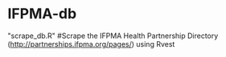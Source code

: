 # IFPMA-db

"scrape_db.R"
#Scrape the IFPMA Health Partnership Directory (http://partnerships.ifpma.org/pages/) using Rvest
